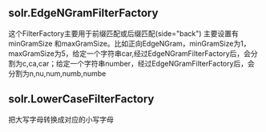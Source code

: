 ## solr.EdgeNGramFilterFactory
这个FilterFactory主要用于前缀匹配或后缀匹配(side="back") 主要设置有minGramSize 和maxGramSize。比如正向EdgeNGram，minGramSize为1，maxGramSize为5，给定一个字符串car,经过EdgeNGramFilterFactory后，会分割为c,ca,car；给定一个字符串number，经过EdgeNGramFilterFactory后，会分割为n,nu,num,numb,numbe

## solr.LowerCaseFilterFactory
把大写字母转换成对应的小写字母